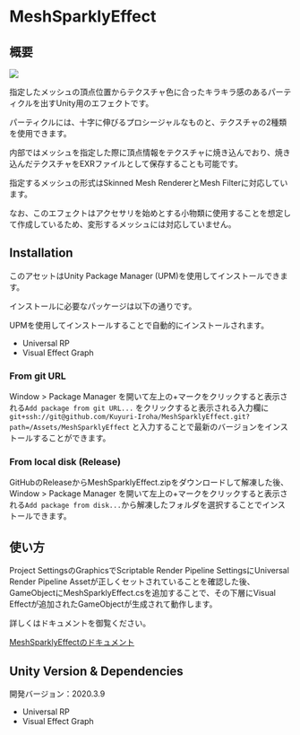 # MeshSparklyEffect

## 概要

![](./Documentation/Images/pymon_demo.gif)

指定したメッシュの頂点位置からテクスチャ色に合ったキラキラ感のあるパーティクルを出すUnity用のエフェクトです。

パーティクルには、十字に伸びるプロシージャルなものと、テクスチャの2種類を使用できます。

内部ではメッシュを指定した際に頂点情報をテクスチャに焼き込んでおり、焼き込んだテクスチャをEXRファイルとして保存することも可能です。

指定するメッシュの形式はSkinned Mesh RendererとMesh Filterに対応しています。

なお、このエフェクトはアクセサリを始めとする小物類に使用することを想定して作成しているため、変形するメッシュには対応していません。

## Installation

このアセットはUnity Package Manager (UPM)を使用してインストールできます。

インストールに必要なパッケージは以下の通りです。

UPMを使用してインストールすることで自動的にインストールされます。

- Universal RP
- Visual Effect Graph

### From git URL

Window > Package Manager を開いて左上の+マークをクリックすると表示される`Add package from git URL...`
をクリックすると表示される入力欄に`git+ssh://git@github.com/Kuyuri-Iroha/MeshSparklyEffect.git?path=/Assets/MeshSparklyEffect`
と入力することで最新のバージョンをインストールすることができます。

### From local disk (Release)

GitHubのReleaseからMeshSparklyEffect.zipをダウンロードして解凍した後、Window > Package Manager
を開いて左上の+マークをクリックすると表示される`Add package from disk...`から解凍したフォルダを選択することでインストールできます。

## 使い方

Project SettingsのGraphicsでScriptable Render Pipeline SettingsにUniversal Render Pipeline Assetが正しくセットされていることを確認した後、
GameObjectにMeshSparklyEffect.csを追加することで、その下層にVisual Effectが追加されたGameObjectが生成されて動作します。

詳しくはドキュメントを御覧ください。

[MeshSparklyEffectのドキュメント](./Documentation/MeshSparklyEffect.md)

## Unity Version & Dependencies

開発バージョン：2020.3.9

- Universal RP
- Visual Effect Graph
